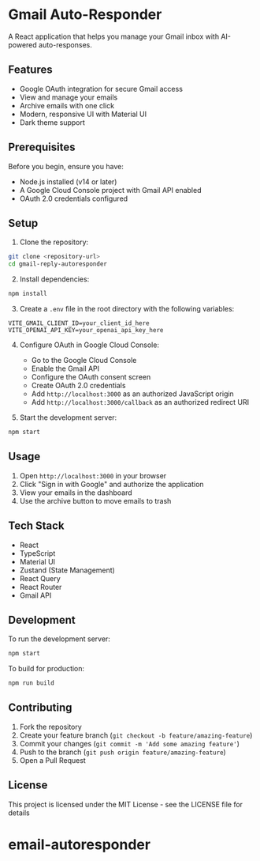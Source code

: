 # Gmail Auto-Responder

A React application that helps you manage your Gmail inbox with AI-powered auto-responses.

## Features

- Google OAuth integration for secure Gmail access
- View and manage your emails
- Archive emails with one click
- Modern, responsive UI with Material UI
- Dark theme support

## Prerequisites

Before you begin, ensure you have:
- Node.js installed (v14 or later)
- A Google Cloud Console project with Gmail API enabled
- OAuth 2.0 credentials configured

## Setup

1. Clone the repository:
```bash
git clone <repository-url>
cd gmail-reply-autoresponder
```

2. Install dependencies:
```bash
npm install
```

3. Create a `.env` file in the root directory with the following variables:
```env
VITE_GMAIL_CLIENT_ID=your_client_id_here
VITE_OPENAI_API_KEY=your_openai_api_key_here
```

4. Configure OAuth in Google Cloud Console:
   - Go to the Google Cloud Console
   - Enable the Gmail API
   - Configure the OAuth consent screen
   - Create OAuth 2.0 credentials
   - Add `http://localhost:3000` as an authorized JavaScript origin
   - Add `http://localhost:3000/callback` as an authorized redirect URI

5. Start the development server:
```bash
npm start
```

## Usage

1. Open `http://localhost:3000` in your browser
2. Click "Sign in with Google" and authorize the application
3. View your emails in the dashboard
4. Use the archive button to move emails to trash

## Tech Stack

- React
- TypeScript
- Material UI
- Zustand (State Management)
- React Query
- React Router
- Gmail API

## Development

To run the development server:
```bash
npm start
```

To build for production:
```bash
npm run build
```

## Contributing

1. Fork the repository
2. Create your feature branch (`git checkout -b feature/amazing-feature`)
3. Commit your changes (`git commit -m 'Add some amazing feature'`)
4. Push to the branch (`git push origin feature/amazing-feature`)
5. Open a Pull Request

## License

This project is licensed under the MIT License - see the LICENSE file for details
# email-autoresponder
